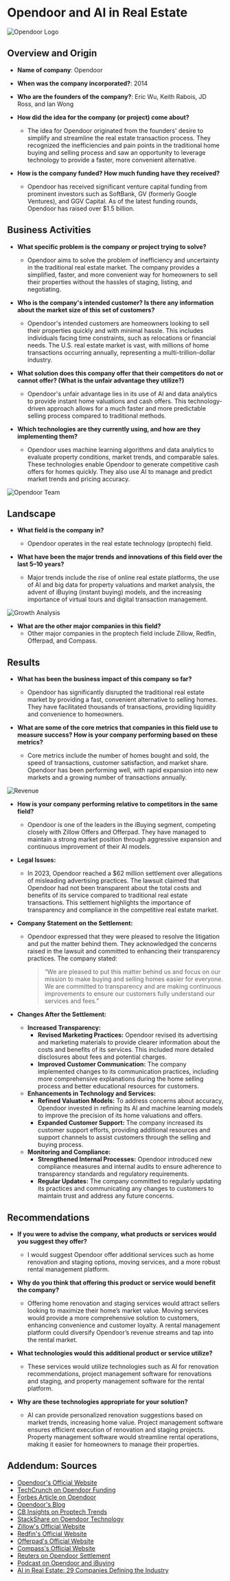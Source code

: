 # Opendoor and AI in Real Estate

![Opendoor Logo](https://github.com/sack2116/AI-Case-Study/blob/d06a779f4bd4487d3c7e91f4f6cc6018f6dc2518/Opendoorlogo.png)

## Overview and Origin

* **Name of company**: Opendoor

* **When was the company incorporated?**: 2014

* **Who are the founders of the company?**: Eric Wu, Keith Rabois, JD Ross, and Ian Wong

* **How did the idea for the company (or project) come about?**
  - The idea for Opendoor originated from the founders' desire to simplify and streamline the real estate transaction process. They recognized the inefficiencies and pain points in the traditional home buying and selling process and saw an opportunity to leverage technology to provide a faster, more convenient alternative.

* **How is the company funded? How much funding have they received?**
  - Opendoor has received significant venture capital funding from prominent investors such as SoftBank, GV (formerly Google Ventures), and GGV Capital. As of the latest funding rounds, Opendoor has raised over $1.5 billion.

## Business Activities

* **What specific problem is the company or project trying to solve?**
  - Opendoor aims to solve the problem of inefficiency and uncertainty in the traditional real estate market. The company provides a simplified, faster, and more convenient way for homeowners to sell their properties without the hassles of staging, listing, and negotiating.

* **Who is the company's intended customer? Is there any information about the market size of this set of customers?**
  - Opendoor's intended customers are homeowners looking to sell their properties quickly and with minimal hassle. This includes individuals facing time constraints, such as relocations or financial needs. The U.S. real estate market is vast, with millions of home transactions occurring annually, representing a multi-trillion-dollar industry.

* **What solution does this company offer that their competitors do not or cannot offer? (What is the unfair advantage they utilize?)**
  - Opendoor's unfair advantage lies in its use of AI and data analytics to provide instant home valuations and cash offers. This technology-driven approach allows for a much faster and more predictable selling process compared to traditional methods.

* **Which technologies are they currently using, and how are they implementing them?**
  - Opendoor uses machine learning algorithms and data analytics to evaluate property conditions, market trends, and comparable sales. These technologies enable Opendoor to generate competitive cash offers for homes quickly. They also use AI to manage and predict market trends and pricing accuracy.

![Opendoor Team](https://github.com/sack2116/AI-Case-Study/blob/d06a779f4bd4487d3c7e91f4f6cc6018f6dc2518/OpenDoorTeam.png)

## Landscape

* **What field is the company in?**
  - Opendoor operates in the real estate technology (proptech) field.

* **What have been the major trends and innovations of this field over the last 5–10 years?**
  - Major trends include the rise of online real estate platforms, the use of AI and big data for property valuations and market analysis, the advent of iBuying (instant buying) models, and the increasing importance of virtual tours and digital transaction management.

![Growth Analysis](https://github.com/sack2116/AI-Case-Study/blob/d06a779f4bd4487d3c7e91f4f6cc6018f6dc2518/growth%20analysis.png)

* **What are the other major companies in this field?**
  - Other major companies in the proptech field include Zillow, Redfin, Offerpad, and Compass.

## Results

* **What has been the business impact of this company so far?**
  - Opendoor has significantly disrupted the traditional real estate market by providing a fast, convenient alternative to selling homes. They have facilitated thousands of transactions, providing liquidity and convenience to homeowners.

* **What are some of the core metrics that companies in this field use to measure success? How is your company performing based on these metrics?**
  - Core metrics include the number of homes bought and sold, the speed of transactions, customer satisfaction, and market share. Opendoor has been performing well, with rapid expansion into new markets and a growing number of transactions annually.

![Revenue](https://github.com/sack2116/AI-Case-Study/blob/d06a779f4bd4487d3c7e91f4f6cc6018f6dc2518/Revenue.png)

* **How is your company performing relative to competitors in the same field?**
  - Opendoor is one of the leaders in the iBuying segment, competing closely with Zillow Offers and Offerpad. They have managed to maintain a strong market position through aggressive expansion and continuous improvement of their AI models.

* **Legal Issues:**
  - In 2023, Opendoor reached a $62 million settlement over allegations of misleading advertising practices. The lawsuit claimed that Opendoor had not been transparent about the total costs and benefits of its service compared to traditional real estate transactions. This settlement highlights the importance of transparency and compliance in the competitive real estate market.

* **Company Statement on the Settlement:**
  - Opendoor expressed that they were pleased to resolve the litigation and put the matter behind them. They acknowledged the concerns raised in the lawsuit and committed to enhancing their transparency practices. The company stated:
    > “We are pleased to put this matter behind us and focus on our mission to make buying and selling homes easier for everyone. We are committed to transparency and are making continuous improvements to ensure our customers fully understand our services and fees.”

* **Changes After the Settlement:**
  - **Increased Transparency:**
    - **Revised Marketing Practices:** Opendoor revised its advertising and marketing materials to provide clearer information about the costs and benefits of its services. This included more detailed disclosures about fees and potential charges.
    - **Improved Customer Communication:** The company implemented changes to its communication practices, including more comprehensive explanations during the home selling process and better educational resources for customers.
  - **Enhancements in Technology and Services:**
    - **Refined Valuation Models:** To address concerns about accuracy, Opendoor invested in refining its AI and machine learning models to improve the precision of its home valuations and offers.
    - **Expanded Customer Support:** The company increased its customer support efforts, providing additional resources and support channels to assist customers through the selling and buying process.
  - **Monitoring and Compliance:**
    - **Strengthened Internal Processes:** Opendoor introduced new compliance measures and internal audits to ensure adherence to transparency standards and regulatory requirements.
    - **Regular Updates:** The company committed to regularly updating its practices and communicating any changes to customers to maintain trust and address any future concerns.

## Recommendations

* **If you were to advise the company, what products or services would you suggest they offer?**
  - I would suggest Opendoor offer additional services such as home renovation and staging options, moving services, and a more robust rental management platform.

* **Why do you think that offering this product or service would benefit the company?**
  - Offering home renovation and staging services would attract sellers looking to maximize their home’s market value. Moving services would provide a more comprehensive solution to customers, enhancing convenience and customer loyalty. A rental management platform could diversify Opendoor’s revenue streams and tap into the rental market.

* **What technologies would this additional product or service utilize?**
  - These services would utilize technologies such as AI for renovation recommendations, project management software for renovations and staging, and property management software for the rental platform.

* **Why are these technologies appropriate for your solution?**
  - AI can provide personalized renovation suggestions based on market trends, increasing home value. Project management software ensures efficient execution of renovation and staging projects. Property management software would streamline rental operations, making it easier for homeowners to manage their properties.

## Addendum: Sources

- [Opendoor's Official Website](https://www.opendoor.com)
- [TechCrunch on Opendoor Funding](https://techcrunch.com/2019/11/06/opendoor-raises-300m-on-a-3-8b-valuation/)
- [Forbes Article on Opendoor](https://www.forbes.com/sites/jeffkauflin/2019/09/25/why-this-opendoor-executive-joined-the-ibuyer-startup-after-working-in-traditional-real-estate/?sh=6ae4995e20d2)
- [Opendoor's Blog](https://www.opendoor.com/w/blog)
- [CB Insights on Proptech Trends](https://www.cbinsights.com/research/report/proptech-trends-real-estate-tech/)
- [StackShare on Opendoor Technology](https://stackshare.io/opendoor/opendoor)
- [Zillow's Official Website](https://www.zillow.com)
- [Redfin's Official Website](https://www.redfin.com)
- [Offerpad's Official Website](https://www.offerpad.com)
- [Compass's Official Website](https://www.compass.com)
- [Reuters on Opendoor Settlement](https://www.reuters.com/legal/opendoor-settles-lawsuit-over-alleged-misleading-advertising-2023/)
- [Podcast on Opendoor and iBuying](https://www.youtube.com/watch?v=RZFuzXLHICI)
- [ AI in Real Estate: 29 Companies Defining the Industry](https://builtin.com/artificial-intelligence/ai-real-estate)

